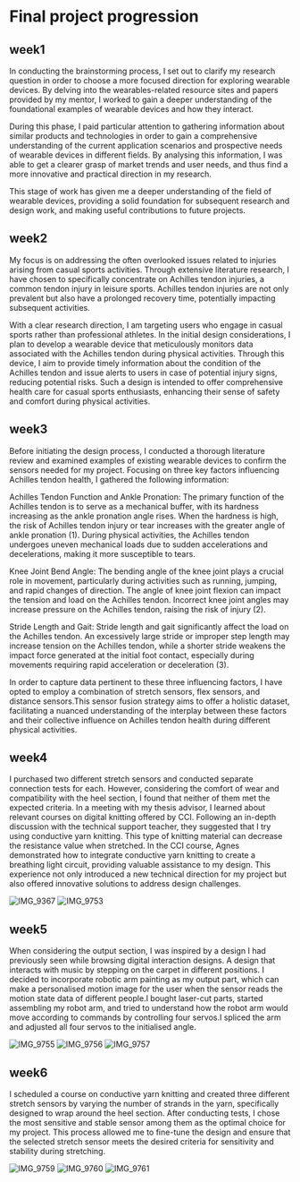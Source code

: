 # Final project progression
## week1
In conducting the brainstorming process, I set out to clarify my research question in order to choose a more focused direction for exploring wearable devices. By delving into the wearables-related resource sites and papers provided by my mentor, I worked to gain a deeper understanding of the foundational examples of wearable devices and how they interact.

During this phase, I paid particular attention to gathering information about similar products and technologies in order to gain a comprehensive understanding of the current application scenarios and prospective needs of wearable devices in different fields. By analysing this information, I was able to get a clearer grasp of market trends and user needs, and thus find a more innovative and practical direction in my research.

This stage of work has given me a deeper understanding of the field of wearable devices, providing a solid foundation for subsequent research and design work, and making useful contributions to future projects.

## week2
My focus is on addressing the often overlooked issues related to injuries arising from casual sports activities. Through extensive literature research, I have chosen to specifically concentrate on Achilles tendon injuries, a common tendon injury in leisure sports. Achilles tendon injuries are not only prevalent but also have a prolonged recovery time, potentially impacting subsequent activities.

With a clear research direction, I am targeting users who engage in casual sports rather than professional athletes. In the initial design considerations, I plan to develop a wearable device that meticulously monitors data associated with the Achilles tendon during physical activities. Through this device, I aim to provide timely information about the condition of the Achilles tendon and issue alerts to users in case of potential injury signs, reducing potential risks. Such a design is intended to offer comprehensive health care for casual sports enthusiasts, enhancing their sense of safety and comfort during physical activities.

## week3
Before initiating the design process, I conducted a thorough literature review and examined examples of existing wearable devices to confirm the sensors needed for my project. Focusing on three key factors influencing Achilles tendon health, I gathered the following information:

Achilles Tendon Function and Ankle Pronation:
The primary function of the Achilles tendon is to serve as a mechanical buffer, with its hardness increasing as the ankle pronation angle rises. When the hardness is high, the risk of Achilles tendon injury or tear increases with the greater angle of ankle pronation (1). During physical activities, the Achilles tendon undergoes uneven mechanical loads due to sudden accelerations and decelerations, making it more susceptible to tears.

Knee Joint Bend Angle:
The bending angle of the knee joint plays a crucial role in movement, particularly during activities such as running, jumping, and rapid changes of direction. The angle of knee joint flexion can impact the tension and load on the Achilles tendon. Incorrect knee joint angles may increase pressure on the Achilles tendon, raising the risk of injury (2).

Stride Length and Gait:
Stride length and gait significantly affect the load on the Achilles tendon. An excessively large stride or improper step length may increase tension on the Achilles tendon, while a shorter stride weakens the impact force generated at the initial foot contact, especially during movements requiring rapid acceleration or deceleration (3).


In order to capture data pertinent to these three influencing factors, I have opted to employ a combination of stretch sensors, flex sensors, and distance sensors.This sensor fusion strategy aims to offer a holistic dataset, facilitating a nuanced understanding of the interplay between these factors and their collective influence on Achilles tendon health during different physical activities.

## week4
I purchased two different stretch sensors and conducted separate connection tests for each. However, considering the comfort of wear and compatibility with the heel section, I found that neither of them met the expected criteria. In a meeting with my thesis advisor, I learned about relevant courses on digital knitting offered by CCI. Following an in-depth discussion with the technical support teacher, they suggested that I try using conductive yarn knitting. This type of knitting material can decrease the resistance value when stretched. In the CCI course, Agnes demonstrated how to integrate conductive yarn knitting to create a breathing light circuit, providing valuable assistance to my design. This experience not only introduced a new technical direction for my project but also offered innovative solutions to address design challenges.

![IMG_9367](https://github.com/yqh022/final-project/assets/119873931/cf59205a-9c48-46a2-833e-ee22d579bbeb)
![IMG_9753](https://github.com/yqh022/final-project/assets/119873931/11dea43d-f738-41a8-8113-2fc499d07451)

## week5
When considering the output section, I was inspired by a design I had previously seen while browsing digital interaction designs. A design that interacts with music by stepping on the carpet in different positions. I decided to incorporate robotic arm painting as my output part, which can make a personalised motion image for the user when the sensor reads the motion state data of different people.I bought laser-cut parts, started assembling my robot arm, and tried to understand how the robot arm would move according to commands by controlling four servos.I spliced the arm and adjusted all four servos to the initialised angle.

![IMG_9755](https://github.com/yqh022/final-project/assets/119873931/65758070-fc8e-4696-b907-aae8f85e2c2b)
![IMG_9756](https://github.com/yqh022/final-project/assets/119873931/5d188343-fa03-41ec-8e5b-5448d8f3abec)
![IMG_9757](https://github.com/yqh022/final-project/assets/119873931/fdd288a1-a08f-4e76-84da-babb8b2be4db)

## week6
I scheduled a course on conductive yarn knitting and created three different stretch sensors by varying the number of strands in the yarn, specifically designed to wrap around the heel section. After conducting tests, I chose the most sensitive and stable sensor among them as the optimal choice for my project. This process allowed me to fine-tune the design and ensure that the selected stretch sensor meets the desired criteria for sensitivity and stability during stretching.

![IMG_9759](https://github.com/yqh022/final-project/assets/119873931/6874a43d-160f-467d-b469-8f678c05440b)
![IMG_9760](https://github.com/yqh022/final-project/assets/119873931/e643cfc5-17d0-42b5-9872-6b2ebb29a487)
![IMG_9761](https://github.com/yqh022/final-project/assets/119873931/d38f0791-223d-4080-9d5f-2862051abaf9)
